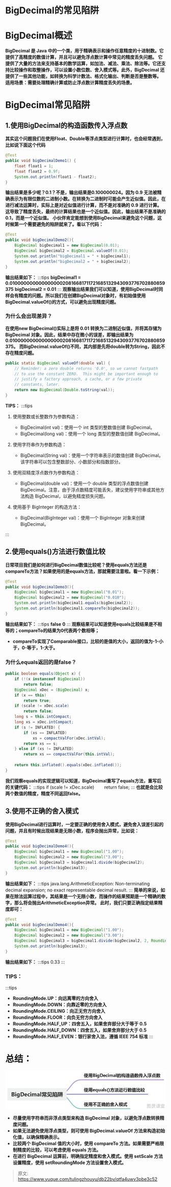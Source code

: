 # BigDecimal的常见陷阱


# BigDecimal概述
**BigDecimal 是 Java 中的一个类，用于精确表示和操作任意精度的十进制数。它提供了高精度的数值计算，并且可以避免浮点数计算中常见的精度丢失问题。**
**它提供了大量的方法来支持基本的数学运算，如加法、减法、乘法、除法等。它还支持比较操作和取整操作，可以设置小数位数、舍入模式等。此外，BigDecimal 还提供了一些其他功能，如转换为科学计数法、格式化输出、判断是否是整数等。**
**适用场景：需要处理精确计算或防止浮点数计算精度丢失的场景。**

# BigDecimal常见陷阱

## 1.使用BigDecimal的构造函数传入浮点数
**其实这个问题我们在使用Float、Double等浮点类型进行计算时，也会经常遇到，比如说下面这个代码**
```java
@Test
public void bigDecimalDemo1() {
    float float1 = 1;
    float float2 = 0.9f;
    System.out.println(float1 - float2);
}
```
**输出结果是多少呢？0.1？不是，输出结果是0.100000024。因为 0.9 无法被精确表示为有限位数的二进制小数。在转换为二进制时可能会产生近似值。因此，在进行减法运算时，实际上是对近似值进行计算，而不是对准确的 0.9 进行计算。这导致了精度丢失，最终的计算结果也是一个近似值。因此，输出结果不是准确的 0.1，而是一个近似值。**
**小伙伴肯定能想到使用BigDecimal来避免这个问题，这时候第一个需要避免的陷阱就来了。看以下代码：**
```java
@Test
public void bigDecimalDemo2(){
    BigDecimal bigDecimal1 = new BigDecimal(0.01);
    BigDecimal bigDecimal2 = BigDecimal.valueOf(0.01);
    System.out.println("bigDecimal1 = " + bigDecimal1);
    System.out.println("bigDecimal2 = " + bigDecimal2);
}
```
**输出结果如下：**
:::tips
**bigDecimal1 = 0.01000000000000000020816681711721685132943093776702880859375**
**bigDecimal2 = 0.01**
:::
**观察输出结果我们可以知道，使用BigDecimal时同样会有精度的问题。所以我们在创建BigDecimal对象时，有初始值使用BigDecimal.valueOf()的方式，可以避免出现精度问题。**

### 为什么会出现差异？
**在使用new BigDecimal()实际上是将 0.01 转换为二进制近似值，并将其存储为 BigDecimal 对象。因此，结果中存在微小的误差，即输出结果为0.01000000000000000020816681711721685132943093776702880859375。**
**而BigDecimal.valueOf()不同，其内部是先将double转为String，因此不存在精度问题。**
```java
public static BigDecimal valueOf(double val) {
    // Reminder: a zero double returns '0.0', so we cannot fastpath
    // to use the constant ZERO.  This might be important enough to
    // justify a factory approach, a cache, or a few private
    // constants, later.
    return new BigDecimal(Double.toString(val));
}
```
**TIPS：**
:::tips

1. 使用整数或长整数作为参数构造： 
   - BigDecimal(int val)：使用一个 int 类型的整数值创建 BigDecimal。
   - BigDecimal(long val)：使用一个 long 类型的整数值创建 BigDecimal。

 

2. 使用字符串作为参数构造： 
   - BigDecimal(String val)：使用一个字符串表示的数值创建 BigDecimal。该字符串可以包含整数部分、小数部分和指数部分。

 

3. 使用双精度浮点数作为参数构造： 
   - BigDecimal(double val)：使用一个 double 类型的浮点数值创建 BigDecimal。注意，由于浮点数精度可能丢失，建议使用字符串或其他方法构造 BigDecimal，以避免精度损失问题。

 

4. 使用基于 BigInteger 的构造方法： 
   - BigDecimal(BigInteger val)：使用一个 BigInteger 对象来创建 BigDecimal。

 
:::

## 2.使用equals()方法进行数值比较
**日常项目我们是如何进行BigDecimal数值比较呢？使用equals方法还是compareTo方法？如果使用的是equals方法，那就需要注意啦。看一下示例：**
```java
@Test
public void bigDecimalDemo3(){
    BigDecimal bigDecimal1 = new BigDecimal("0.01");
    BigDecimal bigDecimal2 = new BigDecimal("0.010");
    System.out.println(bigDecimal1.equals(bigDecimal2));
    System.out.println(bigDecimal1.compareTo(bigDecimal2));
}
```
**输出结果如下：**
:::tips
**false**
**0**
:::
**观察结果可以知道使用equals比较结果是不相等的；compareTo的结果为0代表两个数相等；**

- **compareTo实现了Comparable接口，比较的是值的大小，返回的值为-1-小于，0-等于，1-大于。**

### 为什么equals返回的是false？
```java
public boolean equals(Object x) {
    if (!(x instanceof BigDecimal))
        return false;
    BigDecimal xDec = (BigDecimal) x;
    if (x == this)
        return true;
    if (scale != xDec.scale)
        return false;
    long s = this.intCompact;
    long xs = xDec.intCompact;
    if (s != INFLATED) {
        if (xs == INFLATED)
            xs = compactValFor(xDec.intVal);
        return xs == s;
    } else if (xs != INFLATED)
        return xs == compactValFor(this.intVal);

    return this.inflated().equals(xDec.inflated());
}
```
**我们观察equals的实现逻辑可以知道，BigDecimal重写了equals方法，重写后的关键代码：**
:::tips
if (scale != xDec.scale)
        return false;
:::
**也就是会比较两个数值的精度，精度不同返回false。**

## 3.使用不正确的舍入模式
**使用BigDecimal进行运算时，一定要正确的使用舍入模式，避免舍入误差引起的问题，并且有时候出现结果是无限小数，程序会抛出异常，比如说：**
```java
@Test
public void bigDecimalDemo4(){
    BigDecimal bigDecimal1 = new BigDecimal("1.00");
    BigDecimal bigDecimal2 = new BigDecimal("3.00");
    BigDecimal bigDecimal3 = bigDecimal1.divide(bigDecimal2);
    System.out.println(bigDecimal3);
}
```
**输出结果如下：**
:::tips
java.lang.ArithmeticException: Non-terminating decimal expansion; no exact representable decimal result.
:::
**简单的来说，如果在除法运算过程中，其结果是一个无限小数，而操作的结果预期是一个精确的数字，那么将会抛出ArithmeticException异常。**
**此时，我们只要正确指定结果精度即可：**
```java
@Test
public void bigDecimalDemo4(){
    BigDecimal bigDecimal1 = new BigDecimal("1.00");
    BigDecimal bigDecimal2 = new BigDecimal("3.00");
    BigDecimal bigDecimal3 = bigDecimal1.divide(bigDecimal2, 2, RoundingMode.HALF_UP);
    System.out.println(bigDecimal3);
}
```
**输出结果如下：**
:::tips
0.33
:::

### TIPS：
:::tips

- **RoundingMode.UP：向远离零的方向舍入**
- **RoundingMode.DOWN：向靠近零的方向舍入**
- **RoundingMode.CEILING：向正无穷方向舍入**
- **RoundingMode.FLOOR：向负无穷方向舍入**
- **RoundingMode.HALF_UP：四舍五入，如果舍弃部分大于等于 0.5**
- **RoundingMode.HALF_DOWN：四舍五入，如果舍弃部分大于 0.5**
- **RoundingMode.HALF_EVEN：银行家舍入法，遵循 IEEE 754 标准**
:::

# 总结：

![1689942309686-dbb62965-82e3-42a1-9c5a-9639d74b3248.jpeg](./img/hc1TkthS-pYzk7Zq/1689942309686-dbb62965-82e3-42a1-9c5a-9639d74b3248-202486.jpeg)

- **尽量使用字符串而非浮点类型来构造 BigDecimal 对象，以避免浮点数转换精度问题。**
- **如果无法避免使用浮点类型，则可使用 BigDecimal.valueOf 方法来构造初始化值，以确保精确表示。**
- **比较两个 BigDecimal 值的大小时，使用 compareTo 方法。如果需要严格限制精度的比较，可以考虑使用 equals 方法。**
- **在进行 BigDecimal 运算前，明确指定精度和舍入模式。使用 setScale 方法设置精度，使用 setRoundingMode 方法设置舍入模式。**


> 原文: <https://www.yuque.com/tulingzhouyu/db22bv/qtfa4uwv3pbe3c52>